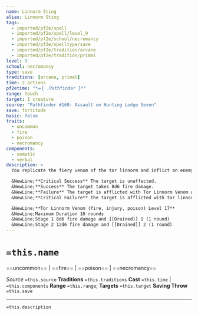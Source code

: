 ```yaml
---
name: Linnorm Sting
alias: Linnorm Sting
tags:
  - imported/pf2e/spell
  - imported/pf2e/spell/level_9
  - imported/pf2e/school/necromancy
  - imported/pf2e/spelltype/save
  - imported/pf2e/tradition/arcane
  - imported/pf2e/tradition/primal
level: 9
school: necromancy
type: save
traditions: [arcane, primal]
time: 2 actions
pf2etime: "*⬺{ .Pathfinder }*"
range: touch
target: 1 creature
source: "Pathfinder #160: Assault on Hunting Lodge Seven"
save: fortitude
basic: false
traits:
  - uncommon
  - fire
  - poison
  - necromancy
components:
  - somatic
  - verbal
description: >
  You replicate the fiery venom of the tor linnorm and inflict an enemy with the dread dragon's debilitating bite. You deal 2d12 piercing damage to the targeted creature and afflict it with tor linnorm venom. If the target takes piercing damage, they must attempt a Fortitude save.

  &NewLine;**Critical Success** The target is unaffected.
  &NewLine;**Success** The target takes 8d6 fire damage.
  &NewLine;**Failure** The target is afflicted with Tor Linnorm Venom at stage 1.
  &NewLine;**Critical Failure** The target is afflicted with tor linnorm venom at stage 2.

  &NewLine;**Tor Linnorm Venom (fire, injury, poison) Level 17**
  &NewLine;Maximum Duration 10 rounds
  &NewLine;Stage 1 8d6 fire damage and [[Drained]] 1 (1 round)
  &NewLine;Stage 2 12d6 fire damage and [[Drained]] 2 (1 round)
---
```

# `=this.name`
==uncommon== | ==fire== | ==poison== | ==necromancy==

*Source* `=this.source`
**Traditions** `=this.traditions`
**Cast** `=this.time` | `=this.components`
**Range** `=this.range`; **Targets** `=this.target`
**Saving Throw** `=this.save`

***
`=this.description`